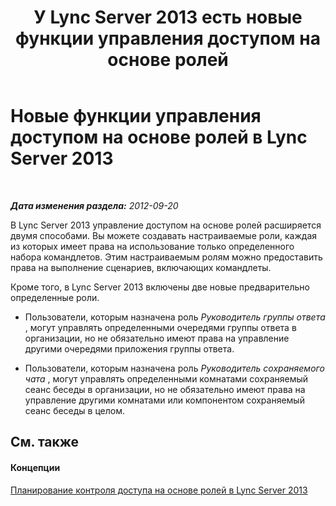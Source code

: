 ﻿---
title: У Lync Server 2013 есть новые функции управления доступом на основе ролей
TOCTitle: Новые функции управления доступом на основе ролей (RBAC)
ms:assetid: 22b4ac42-f234-4b86-bb0c-f20d476205fa
ms:mtpsurl: https://technet.microsoft.com/ru-ru/library/Gg398297(v=OCS.15)
ms:contentKeyID: 49309186
ms.date: 05/19/2016
mtps_version: v=OCS.15
ms.translationtype: HT
---

# Новые функции управления доступом на основе ролей в Lync Server 2013

 

_**Дата изменения раздела:** 2012-09-20_

В Lync Server 2013 управление доступом на основе ролей расширяется двумя способами. Вы можете создавать настраиваемые роли, каждая из которых имеет права на использование только определенного набора командлетов. Этим настраиваемым ролям можно предоставить права на выполнение сценариев, включающих командлеты.

Кроме того, в Lync Server 2013 включены две новые предварительно определенные роли.

  - Пользователи, которым назначена роль *Руководитель группы ответа* , могут управлять определенными очередями группы ответа в организации, но не обязательно имеют права на управление другими очередями приложения группы ответа.

  - Пользователи, которым назначена роль *Руководитель сохраняемого чата* , могут управлять определенными комнатами сохраняемый сеанс беседы в организации, но не обязательно имеют права на управление другими комнатами или компонентом сохраняемый сеанс беседы в целом.

## См. также

#### Концепции

[Планирование контроля доступа на основе ролей в Lync Server 2013](lync-server-2013-planning-for-role-based-access-control.md)

